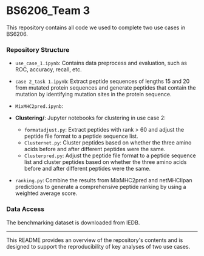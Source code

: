 # BS6206_Team 3

This repository contains all code we used to complete two use cases in BS6206.

### Repository Structure

- `use_case_1.ipynb`: Contains data preprocess and evaluation, such as ROC, accuracy, recall, etc.

- `case 2_task 1.ipynb`: Extract peptide sequences of lengths 15 and 20 from mutated protein sequences and generate peptides that contain the mutation by identifying mutation sites in the protein sequence.

- `MixMHC2pred.ipynb`: 

- **Clustering/**: Jupyter notebooks for clustering in use case 2:
  - `formatadjust.py`: Extract peptides with rank > 60 and adjust the peptide file format to a peptide sequence list.
  - `Clusternet.py`: Cluster peptides based on whether the three amino acids before and after different peptides were the same.
  - `Clusterpred.py`: Adjust the peptide file format to a peptide sequence list and cluster peptides based on whether the three amino acids before and after different peptides were the same.

- `ranking.py`: Combine the results from MixMHC2pred and netMHCIIpan predictions to generate a comprehensive peptide ranking by using a weighted average score.

### Data Access
The benchmarking dataset is downloaded from IEDB.

---

This README provides an overview of the repository's contents and is designed to support the reproducibility of key analyses of two use cases.
